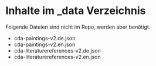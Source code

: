 # Inhalte im _data Verzeichnis

Folgende Dateien sind nicht im Repo, werden aber benötigt.
- cda-paintings-v2.de.json
- cda-paintings-v2.en.json
- cda-literaturereferences-v2.de.json
- cda-literaturereferences-v2.en.json